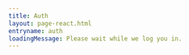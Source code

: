 ```yaml
---
title: Auth
layout: page-react.html
entryname: auth
loadingMessage: Please wait while we log you in.
---
```

